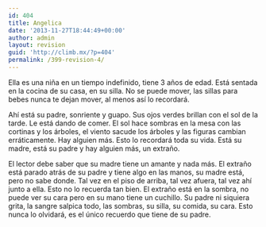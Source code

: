 ```yaml
---
id: 404
title: Angelica
date: '2013-11-27T18:44:49+00:00'
author: admin
layout: revision
guid: 'http://climb.mx/?p=404'
permalink: /399-revision-4/
---
```


Ella es una niña en un tiempo indefinido, tiene 3 años de edad. Está sentada en la cocina de su casa, en su silla. No se puede mover, las sillas para bebes nunca te dejan mover, al menos así lo recordará.

Ahí está su padre, sonriente y guapo. Sus ojos verdes brillan con el sol de la tarde. Le está dando de comer. El sol hace sombras en la mesa con las cortinas y los árboles, el viento sacude los árboles y las figuras cambian erráticamente. Hay alguien más. Esto lo recordará toda su vida. Está su madre, está su padre y hay alguien más, un extraño.

El lector debe saber que su madre tiene un amante y nada más. El extraño está parado atrás de su padre y tiene algo en las manos, su madre está, pero no sabe donde. Tal vez en el piso de arriba, tal vez afuera, tal vez ahí junto a ella. Esto no lo recuerda tan bien. El extraño está en la sombra, no puede ver su cara pero en su mano tiene un cuchillo. Su padre ni siquiera grita, la sangre salpica todo, las sombras, su silla, su comida, su cara. Esto nunca lo olvidará, es el único recuerdo que tiene de su padre.